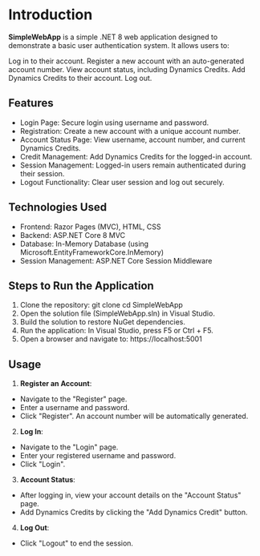 # Introduction

**SimpleWebApp** is a simple .NET 8 web application designed to demonstrate a basic user authentication system. It allows users to:

Log in to their account.
Register a new account with an auto-generated account number.
View account status, including Dynamics Credits.
Add Dynamics Credits to their account.
Log out.

## Features
- Login Page: Secure login using username and password.
- Registration: Create a new account with a unique account number.
- Account Status Page: View username, account number, and current Dynamics Credits.
- Credit Management: Add Dynamics Credits for the logged-in account.
- Session Management: Logged-in users remain authenticated during their session.
- Logout Functionality: Clear user session and log out securely.

## Technologies Used
- Frontend: Razor Pages (MVC), HTML, CSS
- Backend: ASP.NET Core 8 MVC
- Database: In-Memory Database (using Microsoft.EntityFrameworkCore.InMemory)
- Session Management: ASP.NET Core Session Middleware

## Steps to Run the Application
1. Clone the repository:
  git clone <repository-url>
  cd SimpleWebApp
2. Open the solution file (SimpleWebApp.sln) in Visual Studio.
3. Build the solution to restore NuGet dependencies.
4. Run the application:
  In Visual Studio, press F5 or Ctrl + F5.
5. Open a browser and navigate to:
  https://localhost:5001

## Usage
1. **Register an Account**:
 - Navigate to the "Register" page.
 - Enter a username and password.
 - Click "Register". An account number will be automatically generated.
2. **Log In**:
 - Navigate to the "Login" page.
 - Enter your registered username and password.
 - Click "Login".
3. **Account Status**:
 - After logging in, view your account details on the "Account Status" page.
 - Add Dynamics Credits by clicking the "Add Dynamics Credit" button.
4. **Log Out**:
 - Click "Logout" to end the session.
